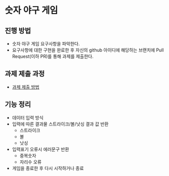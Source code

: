 # 숫자 야구 게임
## 진행 방법
* 숫자 야구 게임 요구사항을 파악한다.
* 요구사항에 대한 구현을 완료한 후 자신의 github 아이디에 해당하는 브랜치에 Pull Request(이하 PR)를 통해 과제를 제출한다.

## 과제 제출 과정
* [과제 제출 방법](https://github.com/next-step/nextstep-docs/tree/master/precourse)

## 기능 정리
 - 데이터 입력 방식
 - 입력에 따른 결과물 스트라이크/볼/낫싱 결과 값 반환
   - 스트라이크
   - 볼
   - 낫싱
 - 입력표기 오류시 에러문구 반환
   - 중복숫자
   - 자리수 오류
 - 게임을 종료한 후 다시 시작하거나 종료
